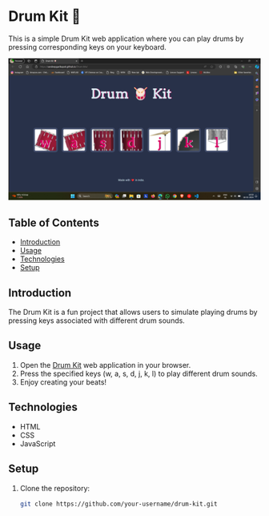 # Drum Kit 🥁

This is a simple Drum Kit web application where you can play drums by pressing corresponding keys on your keyboard.

![Drum Kit](./screenshot.png)

## Table of Contents
- [Introduction](#introduction)
- [Usage](#usage)
- [Technologies](#technologies)
- [Setup](#setup)


## Introduction

The Drum Kit is a fun project that allows users to simulate playing drums by pressing keys associated with different drum sounds.

## Usage

1. Open the [Drum Kit](#) web application in your browser.
2. Press the specified keys (w, a, s, d, j, k, l) to play different drum sounds.
3. Enjoy creating your beats!

## Technologies

- HTML
- CSS
- JavaScript

## Setup

1. Clone the repository:

   ```bash
   git clone https://github.com/your-username/drum-kit.git
   ```
